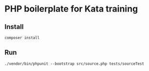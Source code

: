 # PHP boilerplate for Kata training

## Install

```
composer install
```

## Run

```
./vendor/bin/phpunit --bootstrap src/source.php tests/sourceTest
```
